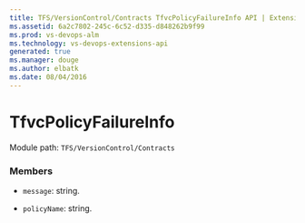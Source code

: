 ```yaml
---
title: TFS/VersionControl/Contracts TfvcPolicyFailureInfo API | Extensions for Visual Studio Team Services
ms.assetid: 6a2c7802-245c-6c52-d335-d848262b9f99
ms.prod: vs-devops-alm
ms.technology: vs-devops-extensions-api
generated: true
ms.manager: douge
ms.author: elbatk
ms.date: 08/04/2016
---
```


# TfvcPolicyFailureInfo

Module path: `TFS/VersionControl/Contracts`


### Members

* `message`: string. 

* `policyName`: string. 

